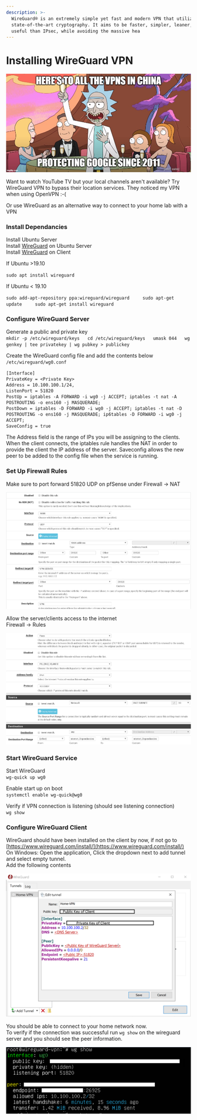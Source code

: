 ```yaml
---
description: >-
  WireGuard® is an extremely simple yet fast and modern VPN that utilizes
  state-of-the-art cryptography. It aims to be faster, simpler, leaner, and more
  useful than IPsec, while avoiding the massive hea
---
```


# Installing WireGuard VPN

![](../.gitbook/assets/image%20%2857%29.png)

Want to watch YouTube TV but your local channels aren't available? Try WireGuard VPN to bypass their location services. They noticed my VPN when using OpenVPN :-\(

Or use WireGuard as an alternative way to connect to your home lab with a VPN

### Install Dependancies

Install Ubuntu Server  
Install [WireGuard](https://www.wireguard.com/install/) on Ubuntu Server   
Install [WireGuard](https://www.wireguard.com/install/) on Client

If Ubuntu &gt;19.10

`sudo apt install wireguard`

If Ubuntu &lt; 19.10

`sudo add-apt-repository ppa:wireguard/wireguard    
sudo apt-get update    
sudo apt-get install wireguard`

### Configure WireGuard Server

Generate a public and private key  
`mkdir -p /etc/wireguard/keys  
cd /etc/wireguard/keys  
umask 044  
wg genkey | tee privatekey | wg pubkey > publickey`  
  
Create the WireGuard config file and add the contents below  
`/etc/wireguard/wg0.conf`

```text
[Interface]
PrivateKey = <Private Key>
Address = 10.100.100.1/24, 
ListenPort = 51820
PostUp = iptables -A FORWARD -i wg0 -j ACCEPT; iptables -t nat -A POSTROUTING -o ens160 -j MASQUERADE; 
PostDown = iptables -D FORWARD -i wg0 -j ACCEPT; iptables -t nat -D POSTROUTING -o ens160 -j MASQUERADE; ip6tables -D FORWARD -i wg0 -j ACCEPT; 
SaveConfig = true
```

The Address field is the range of IPs you will be assigning to the clients. When the client connects, the iptables rule handles the NAT in order to provide the client the IP address of the server. Saveconfig allows the new peer to be added to the config file when the service is running.   


### Set Up Firewall Rules

Make sure to port forward 51820 UDP on pfSense under Firewall -&gt; NAT 

![](../.gitbook/assets/image%20%2877%29.png)

Allow the server/clients access to the internet  
Firewall -&gt; Rules

![](../.gitbook/assets/image%20%287%29.png)

### Start WireGuard Service

Start WireGuard  
`wg-quick up wg0`  
  
Enable start up on boot  
`systemctl enable wg-quick@wg0`  
  
Verify if VPN connection is listening \(should see listening connection\)  
`wg show`

### Configure WireGuard Client

WireGuard should have been installed on the client by now, if not go to [https://www.wireguard.com/install/](https://www.wireguard.com/install/)  
On Windows: Open the application, Click the dropdown next to add tunnel and select empty tunnel.   
Add the following contents  


![](../.gitbook/assets/image%20%2863%29.png)

You should be able to connect to your home network now.   
To verify if the connection was successful run `wg show` on the wireguard server and you should see the peer information.   


![](../.gitbook/assets/image%20%2858%29.png)

